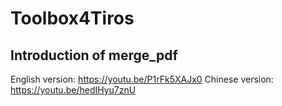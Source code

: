 # Toolbox4Tiros
## Introduction of merge_pdf
English version: https://youtu.be/P1rFk5XAJx0
Chinese version: https://youtu.be/hedIHyu7znU
